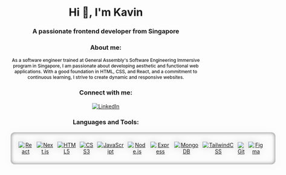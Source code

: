 <h1 align="center">Hi 👋, I'm Kavin</h1>
<h3 align="center">A passionate frontend developer from Singapore</h3>

<h3 align="center">About me:</h3>
<p align="center" style="text-align: center; font-weight: 500; font-size: 12px">As a software engineer trained at General Assembly's Software Engineering Immersive program in Singapore, I am passionate about developing aesthetic and functional web applications. With a good foundation in HTML, CSS, and React, and a commitment to continuous learning, I strive to create dynamic and responsive websites.</p>

<h3 align="center">Connect with me:</h3>
<p align="center">
<a href="https://www.linkedin.com/in/kavin-nedumaran/" target="blank"><img align="center" src="https://raw.githubusercontent.com/rahuldkjain/github-profile-readme-generator/master/src/images/icons/Social/linked-in-alt.svg" alt="LinkedIn" height="30" width="40" /></a>
</p>

<h3 align="center">Languages and Tools:</h3>
<div align="center">
<div style="display: inline-flex; align-items: center; justify-content: center; gap: 10px; border: 1px solid rgba(0,0,0,0.2); padding: 20px; border-radius: 10px; width: fit-content; filter: drop-shadow(0 0 10px rgba(0,0,0,0.2)); box-shadow: inset 0 0 10px rgba(0,0,0,0.5);">
<a href="https://react.dev/"><img src="https://skillicons.dev/icons?i=react" height="40" alt="React" /></a>
<a href="https://nextjs.org/docs"><img src="https://skillicons.dev/icons?i=nextjs" height="40" alt="Next.js" /></a>
<a href="https://developer.mozilla.org/en-US/docs/Web/HTML"><img src="https://skillicons.dev/icons?i=html" height="40" alt="HTML5" /></a>
<a href="https://developer.mozilla.org/en-US/docs/Web/CSS"><img src="https://skillicons.dev/icons?i=css" height="40" alt="CSS3" /></a>
<a href="https://developer.mozilla.org/en-US/docs/Web/JavaScript"><img src="https://skillicons.dev/icons?i=js" height="40" alt="JavaScript" /></a>
<a href="https://nodejs.org/en/docs/"><img src="https://skillicons.dev/icons?i=nodejs" height="40" alt="Node.js" /></a>
<a href="https://expressjs.com/en/starter/installing.html"><img src="https://skillicons.dev/icons?i=express" height="40" alt="Express" /></a>
<a href="https://docs.mongodb.com/manual/introduction/"><img src="https://skillicons.dev/icons?i=mongodb" height="40" alt="MongoDB" /></a>
<a href="https://tailwindcss.com/docs"><img src="https://skillicons.dev/icons?i=tailwind" height="40" alt="TailwindCSS" /></a>
<a href="https://git-scm.com/doc"><img src="https://skillicons.dev/icons?i=git" height="40" alt="Git" /></a>
<a href="https://www.figma.com/community/file/830870404333919494"><img src="https://skillicons.dev/icons?i=figma" height="40" alt="Figma" /></a>
<a href="https://www.motion.dev/docs"><img src="./assets/framer.png" height="40" alt="Framer Motion" /></a>
</div>
</div>

<!--
**kavinned/kavinned** is a ✨ _special_ ✨ repository because its `README.md` (this file) appears on your GitHub profile.

Here are some ideas to get you started:

- 🔭 I’m currently working on...
- 🌱 I’m currently learning...
- 👯 I’m looking to collaborate on...
- 🤔 I’m looking for help with...
- 💬 Ask me about...
- 📫 How to reach me:...
- 😄 Pronouns:...
- ⚡ Fun fact:...
-->
